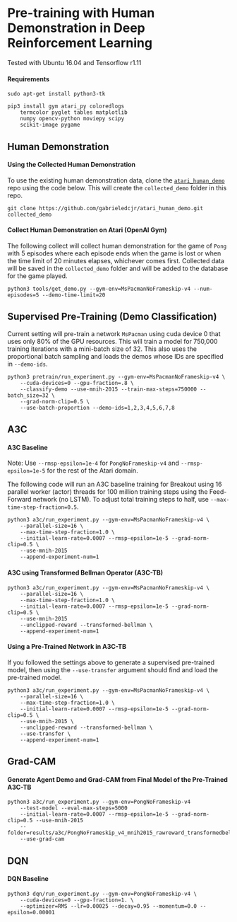 # Pre-training with Human Demonstration in Deep Reinforcement Learning

Tested with Ubuntu 16.04 and Tensorflow r1.11

#### Requirements
```
sudo apt-get install python3-tk
```

```
pip3 install gym atari_py coloredlogs
    termcolor pyglet tables matplotlib
    numpy opencv-python moviepy scipy
    scikit-image pygame
```

## Human Demonstration

#### Using the Collected Human Demonstration
To use the existing human demonstration data, clone the [`atari_human_demo`](https://github.com/gabrieledcjr/atari_human_demo) repo using the code below. This will create the `collected_demo` folder in this repo.
```
git clone https://github.com/gabrieledcjr/atari_human_demo.git collected_demo
```

#### Collect Human Demonstration on Atari (OpenAI Gym)
The following collect will collect human demonstration for the game of `Pong` with 5 episodes where each episode ends when the game is lost or when the time limit of 20 minutes elapses, whichever comes first. Collected data will be saved in the `collected_demo` folder and will be added to the database for the game played.
```
python3 tools/get_demo.py --gym-env=MsPacmanNoFrameskip-v4 --num-episodes=5 --demo-time-limit=20
```


## Supervised Pre-Training (Demo Classification)
Current setting will pre-train a network `MsPacman` using cuda device 0 that uses only 80% of the GPU resources. This will train a model for 750,000 training iterations with a mini-batch size of 32. This also uses the proportional batch sampling and loads the demos whose IDs are specified in `--demo-ids`.
```
python3 pretrain/run_experiment.py --gym-env=MsPacmanNoFrameskip-v4 \
    --cuda-devices=0 --gpu-fraction=.8 \
    --classify-demo --use-mnih-2015 --train-max-steps=750000 --batch_size=32 \
    --grad-norm-clip=0.5 \
    --use-batch-proportion --demo-ids=1,2,3,4,5,6,7,8
```

## A3C

#### A3C Baseline
Note: Use `--rmsp-epsilon=1e-4` for `PongNoFrameskip-v4` and `--rmsp-epsilon=1e-5` for the rest of the Atari domain.

The following code will run an A3C baseline training for Breakout using 16 parallel worker (actor) threads for 100 million training steps using the Feed-Forward network (no LSTM). To adjust total training steps to half, use `--max-time-step-fraction=0.5`.
```
python3 a3c/run_experiment.py --gym-env=MsPacmanNoFrameskip-v4 \
    --parallel-size=16 \
    --max-time-step-fraction=1.0 \
    --initial-learn-rate=0.0007 --rmsp-epsilon=1e-5 --grad-norm-clip=0.5 \
    --use-mnih-2015
    --append-experiment-num=1
```

#### A3C using Transformed Bellman Operator (A3C-TB)
```
python3 a3c/run_experiment.py --gym-env=MsPacmanNoFrameskip-v4 \
    --parallel-size=16 \
    --max-time-step-fraction=1.0 \
    --initial-learn-rate=0.0007 --rmsp-epsilon=1e-5 --grad-norm-clip=0.5 \
    --use-mnih-2015
    --unclipped-reward --transformed-bellman \
    --append-experiment-num=1
```

#### Using a Pre-Trained Network in A3C-TB
If you followed the settings above to generate a supervised pre-trained model, then using the `--use-transfer` argument should find and load the pre-trained model.
```
python3 a3c/run_experiment.py --gym-env=MsPacmanNoFrameskip-v4 \
    --parallel-size=16 \
    --max-time-step-fraction=1.0 \
    --initial-learn-rate=0.0007 --rmsp-epsilon=1e-5 --grad-norm-clip=0.5 \
    --use-mnih-2015 \
    --unclipped-reward --transformed-bellman \
    --use-transfer \
    --append-experiment-num=1
```

## Grad-CAM

#### Generate Agent Demo and Grad-CAM from Final Model of the Pre-Trained A3C-TB
```
python3 a3c/run_experiment.py --gym-env=PongNoFrameskip-v4
    --test-model --eval-max-steps=5000
    --initial-learn-rate=0.0007 --rmsp-epsilon=1e-5 --grad-norm-clip=0.5 --use-mnih-2015
    --folder=results/a3c/PongNoFrameskip_v4_mnih2015_rawreward_transformedbell_transfer_1
    --use-grad-cam
```

## DQN

#### DQN Baseline
```
python3 dqn/run_experiment.py --gym-env=PongNoFrameskip-v4 \
    --cuda-devices=0 --gpu-fraction=1. \
    --optimizer=RMS --lr=0.00025 --decay=0.95 --momentum=0.0 --epsilon=0.00001
```

